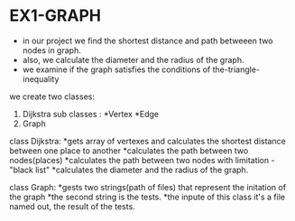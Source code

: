 # EX1-GRAPH
* in our project we find the shortest distance and path betweeen two nodes in graph. 
* also, we calculate the diameter and the radius of the graph. 
* we examine if the graph satisfies the conditions of the-triangle-inequality

we create two classes: 
1. Dijkstra 
   sub classes : 
      *Vertex 
      *Edge 
2. Graph

class Dijkstra:
*gets array of vertexes and calculates the shortest distance between one place to another
*calculates the path between two nodes(places)
*calculates the path between two nodes with limitation - "black list"
*calculates the diameter and the radius of the graph.

class Graph:
*gests two strings(path of files) that represent the initation of the graph
*the second string is the tests.
*the inpute of this class it's a file named out, the result of the tests.
